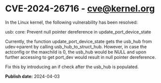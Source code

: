 # CVE-2024-26716 - cve@kernel.org

In the Linux kernel, the following vulnerability has been resolved:

usb: core: Prevent null pointer dereference in update_port_device_state

Currently, the function update_port_device_state gets the usb_hub from
udev->parent by calling usb_hub_to_struct_hub.
However, in case the actconfig or the maxchild is 0, the usb_hub would
be NULL and upon further accessing to get port_dev would result in null
pointer dereference.

Fix this by introducing an if check after the usb_hub is populated.

**Publish date:** 2024-04-03
